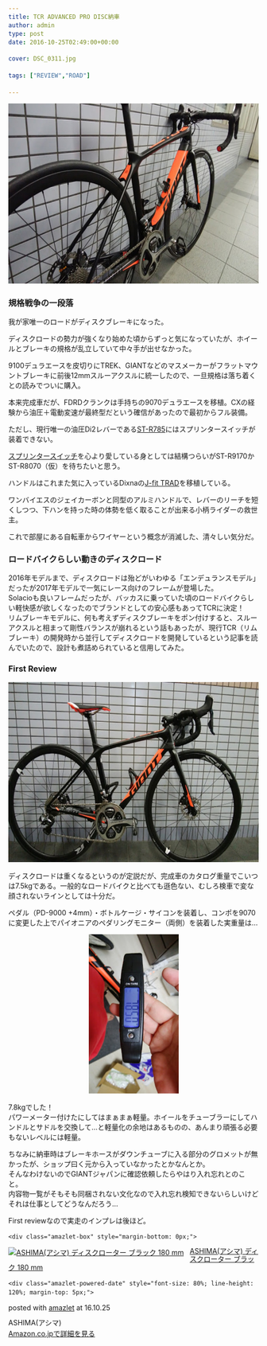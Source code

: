 ```yaml
---
title: TCR ADVANCED PRO DISC納車
author: admin
type: post
date: 2016-10-25T02:49:00+00:00

cover: DSC_0311.jpg

tags: ["REVIEW","ROAD"]

---
```

<div class="separator" style="clear: both; text-align: center;">
  <img border="0" height="362" src="./DSC_0311.jpg" width="640" />
</div>

###

### 規格戦争の一段落

我が家唯一のロードがディスクブレーキになった。

ディスクロードの勢力が強くなり始めた頃からずっと気になっていたが、ホイールとブレーキの規格が乱立していて中々手が出せなかった。

9100デュラエースを皮切りにTREK、GIANTなどのマスメーカーがフラットマウントブレーキに前後12mmスルーアクスルに統一したので、一旦規格は落ち着くとの読みでついに購入。

本来完成車だが、FDRDクランクは手持ちの9070デュラエースを移植。CXの経験から油圧＋電動変速が最終型だという確信があったので最初からフル装備。

ただし、現行唯一の油圧Di2レバーである<a href="http://amzn.to/2eNMI6B" target="_blank">ST-R785</a>にはスプリンタースイッチが装着できない。

<a href="http://amzn.to/2e6CTjf" target="_blank">スプリンタースイッチ</a>を心より愛している身としては結構つらいがST-R9170かST-R8070（仮）を待ちたいと思う。

ハンドルはこれまた気に入っているDixnaの<a href="http://amzn.to/2eNOepC" target="_blank">J-fit TRAD</a>を移植している。

ワンバイエスのジェイカーボンと同型のアルミハンドルで、レバーのリーチを短くしつつ、下ハンを持った時の体勢を低く取ることが出来る小柄ライダーの救世主。

これで部屋にある自転車からワイヤーという概念が消滅した、清々しい気分だ。

### ロードバイクらしい動きのディスクロード

<div>
  2016年モデルまで、ディスクロードは殆どがいわゆる「エンデュランスモデル」だったが2017年モデルで一気にレース向けのフレームが登場した。
</div>

<div>
</div>

<div>
  Solacioも良いフレームだったが、バッカスに乗っていた頃のロードバイクらしい軽快感が欲しくなったのでブランドとしての安心感もあってTCRに決定！
</div>

<div>
</div>

<div>
</div>

<div>
  <div>
    リムブレーキモデルに、何も考えずディスクブレーキをポン付けすると、スルーアクスルと相まって剛性バランスが崩れるという話もあったが、現行TCR（リムブレーキ）の開発時から並行してディスクロードを開発しているという記事を読んでいたので、設計も煮詰められていると信用してみた。
  </div>
</div>

<div>
</div>

<div>
  <h3>
    First Review
  </h3>

  <div class="separator" style="clear: both; text-align: center;">
    <img border="0" height="362" src="./DSC_0310.jpg" width="640" />
  </div>

  <p>
    ディスクロードは重くなるというのが定説だが、完成車のカタログ重量でこいつは7.5kgである。一般的なロードバイクと比べても遜色ない、むしろ検車で変な顔されないラインとしては十分だ。
  </p>

  <p>
    ペダル（PD-9000 +4mm）・ボトルケージ・サイコンを装着し、コンポを9070に変更した上でパイオニアのペダリングモニター（両側）を装着した実重量は…
  </p>

  <div class="separator" style="clear: both; text-align: center;">
    <img border="0" height="320" src="./DSC_0312.jpg" width="181" />
  </div>

  <p>
    7.8kgでした！<br /> パワーメーター付けたにしてはまぁまぁ軽量。ホイールをチューブラーにしてハンドルとサドルを交換して…と軽量化の余地はあるものの、あんまり頑張る必要もないレベルには軽量。
  </p>

  <p>
    ちなみに納車時はブレーキホースがダウンチューブに入る部分のグロメットが無かったが、ショップ曰く元から入っていなかったとかなんとか。<br /> そんなわけないのでGIANTジャパンに確認依頼したらやはり入れ忘れとのこと。<br /> 内容物一覧がそもそも同梱されない文化なので入れ忘れ検知できないらしいけどそれは仕事としてどうなんだろう…
  </p>

  <p>
    First reviewなので実走のインプレは後ほど。
  </p>

  <p>


    <div class="amazlet-box" style="margin-bottom: 0px;">
<div class="amazlet-image" style="float: left; margin: 0px 12px 1px 0px;">
  <a href="http://www.amazon.co.jp/exec/obidos/ASIN/B006E4J034/gensobunya-22/ref=nosim/" name="amazletlink" target="_blank"><img alt="ASHIMA(アシマ) ディスクローター  ブラック 180 mm" src="https://images-fe.ssl-images-amazon.com/images/I/41Oi9igxO4L._SL160_.jpg" style="border: none;" /></a>
</div>

<div class="amazlet-info" style="line-height: 120%; margin-bottom: 10px;">
  <div class="amazlet-name" style="line-height: 120%; margin-bottom: 10px;">
    <a href="http://www.amazon.co.jp/exec/obidos/ASIN/B006E4J034/gensobunya-22/ref=nosim/" name="amazletlink" target="_blank">ASHIMA(アシマ) ディスクローター ブラック 180 mm</a></p>

    <div class="amazlet-powered-date" style="font-size: 80%; line-height: 120%; margin-top: 5px;">
posted with <a href="http://www.amazlet.com/" target="_blank" title="amazlet">amazlet</a> at 16.10.25

  </div>

  <div class="amazlet-detail">
    ASHIMA(アシマ)
  </div>

  <div class="amazlet-sub-info" style="float: left;">
    <div class="amazlet-link" style="margin-top: 5px;">
<a href="http://www.amazon.co.jp/exec/obidos/ASIN/B006E4J034/gensobunya-22/ref=nosim/" name="amazletlink" target="_blank">Amazon.co.jpで詳細を見る</a>

  </div>
</div>

<div class="amazlet-footer" style="clear: left;">
</div>
